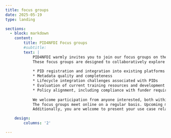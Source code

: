```yaml
---
title: focus groups
date: 2025-05-19
type: landing

sections:
  - block: markdown
    content:
        title: PID4NFDI Focus groups
        #subtitle: 
        text: |
		    PID4NFDI warmly invites you to join our focus groups on the integration of Persistent Identifiers (PIDs) within Data Management Plans (DMPs) and Electronic Lab Notebooks (ELNs).
			These focus groups are designed to collaboratively explore key topics, including but not limited to:
			
			* PID registration and integration into existing platforms
			* Metadata quality and completeness
			* Lifecycle integration challenges associated with PIDs
			* Evaluation of current training resources and development of new best practice documentation
			* Policy alignment, including compliance with funder requirements
			
			We welcome participation from anyone interested, both within NFDI and beyond. If you regularly work with DMPs and/or ELNs, their integration into technical systems and infrastructures, or issues related to metadata management, your insights will be highly valuable. We encourage participants to come from a variety of backgrounds, perspectives, and levels of expertise, as this diversity is essential for a fruitful discussion.
			The focus groups meet online on a regular basis. Upcoming meetings will be announced via Rocket.Chat (NFDI All-chat) and the [Events] (https://pid.services.base4nfdi.de/events/) section of our website, where you can also find notes from previous meetings.
			Additionally, you are welcome to present your use case related to PID usage within DMPs or ELNs during the meeting. To do so, please contact Antonia at antonia.schrader@os.helmholtz.de in advance to schedule your presentation.

    design:
        columns: '2'

---
```

